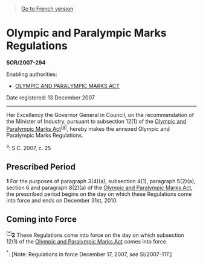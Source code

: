 > [Go to French version](/fr/Règlements/Décrets,%20ordonnances%20et%20règlements%20statutaires/2007/294.md)

# Olympic and Paralympic Marks Regulations

**SOR/2007-294**

Enabling authorities: 
- [OLYMPIC AND PARALYMPIC MARKS ACT](/en/Acts/Statutes%20of%20Canada/2007/c.%2025.md)

Date registered: 13 December 2007

----------

Her Excellency the Governor General in Council, on the recommendation of the Minister of Industry, pursuant to subsection 12(1) of the [Olympic and Paralympic Marks Act](/en/Acts/Statutes%20of%20Canada/2007/c.%2025.md)<sup><a href='#fn_Olympic2_hq_2651'>[a]</a></sup>, hereby makes the annexed Olympic and Paralympic Marks Regulations.

<a name='fn_Olympic2_hq_2651'><sup>a</sup></a>: S.C. 2007, c. 25<br />




## Prescribed Period


**1** For the purposes of paragraph 3(4)(a), subsection 4(1), paragraph 5(2)(a), section 6 and paragraph 8(2)(a) of the [Olympic and Paralympic Marks Act](/en/Acts/Statutes%20of%20Canada/2007/c.%2025.md), the prescribed period begins on the day on which these Regulations come into force and ends on December 31st, 2010.




## Coming into Force


<sup><a href='#fn_Ind1494_hq_3622'>[*]</a></sup>**2** These Regulations come into force on the day on which subsection 12(1) of the [Olympic and Paralympic Marks Act](/en/Acts/Statutes%20of%20Canada/2007/c.%2025.md) comes into force.

<a name='fn_Ind1494_hq_3622'><sup>*</sup></a>: [Note: Regulations in force December 17, 2007, *see* SI/2007-117.]<br />



